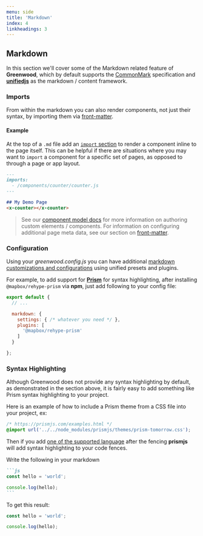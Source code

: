 ```yaml
---
menu: side
title: 'Markdown'
index: 4
linkheadings: 3
---
```


## Markdown
In this section we'll cover some of the Markdown related feature of **Greenwood**, which by default supports the [CommonMark](https://commonmark.org/help/) specification and [**unifiedjs**](https://unifiedjs.com/) as the markdown / content framework.

### Imports
From within the markdown you can also render components, not just their syntax, by importing them via [front-matter](/docs/front-matter).


#### Example
At the top of a `.md` file add an [`import` section](/docs/front-matter/) to render a component inline to the page itself.  This can be helpful if there are situations where you may want to `import` a component for a specific set of pages, as opposed to through a page or app layout.

```md
---
imports:
  - /components/counter/counter.js
---

## My Demo Page
<x-counter></x-counter>
```

> See our [component model docs](/docs/component-model) for more information on authoring custom elements / components.  For information on configuring additional page meta data, see our section on [front-matter](/docs/front-matter/).

### Configuration
Using your _greenwood.config.js_ you can have additional [markdown customizations and configurations](/docs/configuration#markdown) using unified presets and plugins.

For example, to add support for [**Prism**](https://prismjs.com/) for syntax highlighting, after installing `@mapbox/rehype-prism` via **npm**, just add following to your config file:

```js
export default {
  // ...

  markdown: {
    settings: { /* whatever you need */ },
    plugins: [
      '@mapbox/rehype-prism'
    ]
  }

};
```

### Syntax Highlighting

Although Greenwood does not provide any syntax highlighting by default, as demonstrated in the section above, it is fairly easy to add something like Prism syntax highlighting to your project. 


Here is an example of how to include a Prism theme from a CSS file into your project, ex:

```css
/* https://prismjs.com/examples.html */
@import url('../../node_modules/prismjs/themes/prism-tomorrow.css');
```

Then if you add [one of the supported language](https://lucidar.me/en/web-dev/list-of-supported-languages-by-prism/) after the fencing **prismjs** will add syntax highlighting to your code fences.

Write the following in your markdown

````md
```js
const hello = 'world';

console.log(hello);
```
````

To get this result:
```jsx
const hello = 'world';

console.log(hello);
```